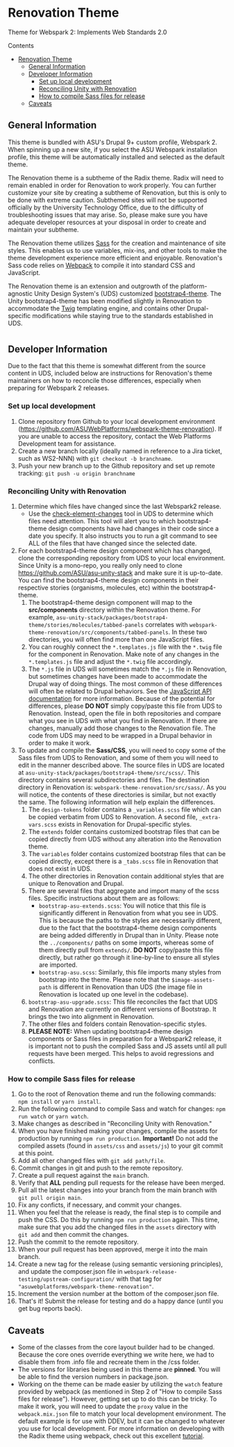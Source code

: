 # Renovation Theme
Theme for Webspark 2: Implements Web Standards 2.0

Contents
- [Renovation Theme](#renovation-theme)
  - [General Information](#general-information)
  - [Developer Information](#developer-information)
    - [Set up local development](#set-up-local-development)
    - [Reconciling Unity with Renovation](#reconciling-unity-with-renovation)
    - [How to compile Sass files for release](#how-to-compile-sass-files-for-release)
  - [Caveats](#caveats)

## General Information
This theme is bundled with ASU's Drupal 9+ custom profile, Webspark 2. When spinning up a new site, if you select the ASU Webspark installation profile, this theme will be automatically installed and selected as the default theme.

The Renovation theme is a subtheme of the Radix theme. Radix will need to remain enabled in order for Renovation to work properly. You can further customize your site by creating a subtheme of Renovation, but this is only to be done with extreme caution. Subthemed sites will not be supported officially by the University Technology Office, due to the difficulty of troubleshooting issues that may arise. So, please make sure you have adequate developer resources at your disposal in order to create and maintain your subtheme.

The Renovation theme utilizes [Sass](https://sass-lang.com/) for the creation and maintenance of site styles. This enables us to use variables, mix-ins, and other tools to make the theme development experience more efficient and enjoyable. Renovation's Sass  code relies on [Webpack](https://webpack.js.org) to compile it into standard CSS and JavaScript.

The Renovation theme is an extension and outgrowth of the platform-agnostic Unity Design System's (UDS) customized [bootstrap4-theme](https://github.com/ASU/asu-unity-stack/tree/dev/packages/bootstrap4-theme). The Unity bootstrap4-theme has been modified slightly in Renovation to accommodate the [Twig](https://twig.symfony.com/) templating engine, and contains other Drupal-specific modifications while staying true to the standards established in UDS.

#

## Developer Information
Due to the fact that this theme is somewhat different from the source content in UDS, included below are instructions for Renovation's theme maintainers on how to reconcile those differences, especially when preparing for Webspark 2 releases.

### Set up local development
1. Clone repository from Github to your local development environment (https://github.com/ASUWebPlatforms/webspark-theme-renovation). If you are unable to access the repository, contact the Web Platforms Development team for assistance.
2. Create a new branch locally (ideally named in reference to a Jira ticket, such as WS2-NNN) with `git checkout -b branchname`.
3. Push your new branch up to the Github repository and set up remote tracking: `git push -u origin branchname`

### Reconciling Unity with Renovation
1. Determine which files have changed since the last Webspark2 release.
    - Use the [check-element-changes](https://github.com/ASU/asu-unity-stack#check-element-changes) tool in UDS to determine which files need attention. This tool will alert you to which bootstrap4-theme design components have had changes in their code since a date you specify. It also instructs you to run a git command to see ALL of the files that have changed since the selected date.
2. For each bootstrap4-theme design component which has changed, clone the corresponding repository from UDS to your local environment. Since Unity is a mono-repo, you really only need to clone https://github.com/ASU/asu-unity-stack and make sure it is up-to-date. You can find the bootstrap4-theme design components in their respective stories (organisms, molecules, etc) within the bootstrap4-theme.
   1. The bootstrap4-theme design component will map to the **src/components** directory within the Renovation theme. For example, ```asu-unity-stack/packages/bootstrap4-theme/stories/molecules/tabbed-panels``` correlates with ```webspark-theme-renovation/src/components/tabbed-panels```. In these two directories, you will often find more than one JavaScript files.
   2. You can roughly connect the `*.templates.js` file with the `*.twig` file for the component in Renovation. Make note of any changes in the `*.templates.js` file and adjust the `*.twig` file accordingly.
   3. The `*.js` file in UDS will sometimes match the `*.js` file in Renovation, but sometimes changes have been made to accommodate the Drupal way of doing things. The most common of these differences will often be related to Drupal behaviors. See the [JavaScript API documentation](https://www.drupal.org/docs/drupal-apis/javascript-api/javascript-api-overview) for more information. Because of the potential for differences, please **DO NOT** simply copy/paste this file from UDS to Renovation. Instead, open the file in both repositories and compare what you see in UDS with what you find in Renovation. If there are changes, manually add those changes to the Renovation file. The code from UDS may need to be wrapped in a Drupal behavior in order to make it work.
3. To update and compile the **Sass/CSS**, you will need to copy some of the Sass files from UDS to Renovation, and some of them you will need to edit in the manner described above. The source files in UDS are located at `asu-unity-stack/packages/bootstrap4-theme/src/scss/`. This directory contains several subdirectories and files. The destination directory in Renovation is: `webspark-theme-renovation/src/sass/`. As you will notice, the contents of these directories is similar, but not exactly the same. The following information will help explain the differences.
   1. The `design-tokens` folder contains a `_variables.scss` file which can be copied verbatim from UDS to Renovation. A second file, `_extra-vars.scss` exists in Renovation for Drupal-specific styles.
   2. The `extends` folder contains customized bootstrap files that can be copied directly from UDS without any alteration into the Renovation theme.
   3. The `variables` folder contains customized bootstrap files that can be copied directly, except there is a `_tabs.scss` file in Renovation that does not exist in UDS.
   4. The other directories in Renovation contain additional styles that are unique to Renovation and Drupal.
   5. There are several files that aggregate and import many of the scss files. Specific instructions about them are as follows:
      - `bootstrap-asu-extends.scss`: You will notice that this file is significantly different in Renovation from what you see in UDS. This is because the paths to the styles are necessarily different, due to the fact that the bootstrap4-theme design components are being added differently in Drupal than in Unity. Please note the `../components/` paths on some imports, whereas some of them directly pull from `extends/`. **DO NOT** copy/paste this file directly, but rather go through it line-by-line to ensure all styles are imported.
      - `bootstrap-asu.scss`: Similarly, this file imports many styles from bootstrap into the theme. Please note that the `$image-assets-path` is different in Renovation than UDS (the image file in Renovation is located up one level in the codebase).
   6. `bootstrap-asu-upgrade.scss`: This file reconciles the fact that UDS and Renovation are currently on different versions of Bootstrap. It brings the two into alignment in Renovation.
   7. The other files and folders contain Renovation-specific styles.
   8. **PLEASE NOTE:** When updating bootstrap4-theme design components or Sass files in preparation for a Webspark2 release, it is important not to push the compiled Sass and JS assets until all pull requests have been merged. This helps to avoid regressions and conflicts.

### How to compile Sass files for release
1. Go to the root of Renovation theme and run the following commands: `npm install` or `yarn install`.
2. Run the following command to compile Sass and watch for changes: `npm run watch` or `yarn watch`.
3. Make changes as described in "Reconciling Unity with Renovation."
4. When you have finished making your changes, compile the assets for production by running `npm run production`. **Important!** Do not add the compiled assets (found in `assets/css` and `assets/js`) to your git commit at this point.
5. Add all other changed files with `git add path/file`.
6. Commit changes in git and push to the remote repository.
7. Create a pull request against the `main` branch.
8. Verify that **ALL** pending pull requests for the release have been merged.
9. Pull all the latest changes into your branch from the main branch with `git pull origin main`.
10. Fix any conficts, if necessary, and commit your changes.
11. When you feel that the release is ready, the final step is to compile and push the CSS. Do this by running `npm run production` again. This time, make sure that you add the changed files in the `assets` directory with `git add` and then commit the changes.
12. Push the commit to the remote repository.
13. When your pull request has been approved, merge it into the main branch.
14.  Create a new tag for the release (using semantic versioning principles), and update the composer.json file in `webspark-release-testing/upstream-configuration/` with that tag for `"asuwebplatforms/webspark-theme-renovation"`.
15.  Increment the version number at the bottom of the composer.json file.
16.  That's it! Submit the release for testing and do a happy dance (until you get bug reports back).

## Caveats
- Some of the classes from the core layout builder had to be changed. Because the core ones override everything we write here, we had to disable them from .info file and recreate them in the /css folder.
- The versions for libraries being used in this theme are **pinned**. You will be able to find the version numbers in package.json.
- Working on the theme can be made easier by utilizing the `watch` feature provided by webpack (as mentioned in Step 2 of "How to compile Sass files for release"). However, getting set up to do this can be tricky. To make it work, you will need to update the `proxy` value in the `webpack.mix.json` file to match your local development environment. The default example is for use with DDEV, but it can be changed to whatever you use for local development. For more information on developing with the Radix theme using webpack, check out this excellent [tutorial](https://www.youtube.com/watch?v=ak1IOcYnN9s).
